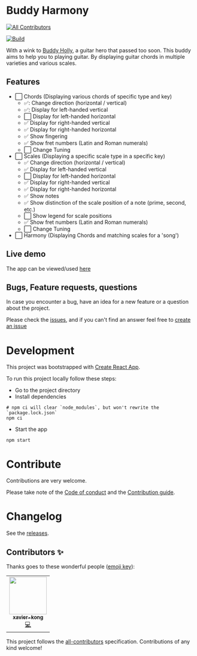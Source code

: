 # Buddy Harmony
<!-- ALL-CONTRIBUTORS-BADGE:START - Do not remove or modify this section -->
[![All Contributors](https://img.shields.io/badge/all_contributors-1-orange.svg?style=flat-square)](#contributors-)
<!-- ALL-CONTRIBUTORS-BADGE:END -->

[![Build](https://github.com/Marthijs-Berfelo/buddy-harmony/actions/workflows/main-build.yaml/badge.svg?branch=main)](https://github.com/Marthijs-Berfelo/buddy-harmony/actions/workflows/main-build.yaml)

With a wink to [Buddy Holly](https://en.wikipedia.org/wiki/Buddy_Holly), a guitar hero that passed too soon. This buddy
aims to help you to playing guitar. By displaying guitar chords in multiple varieties and various scales.

## Features

- :white_large_square: Chords (Displaying various chords of specific type and key)
    - :white_check_mark:: Change direction (horizontal / vertical)
    - :white_check_mark:: Display for left-handed vertical
    - :white_large_square: Display for left-handed horizontal
    - :white_check_mark: Display for right-handed vertical
    - :white_check_mark: Display for right-handed horizontal
    - :white_check_mark: Show fingering
    - :white_check_mark: Show fret numbers (Latin and Roman numerals)
    - :white_large_square: Change Tuning
- :white_large_square: Scales (Displaying a specific scale type in a specific key)
    - :white_check_mark: Change direction (horizontal / vertical)
    - :white_check_mark: Display for left-handed vertical
    - :white_large_square: Display for left-handed horizontal
    - :white_check_mark: Display for right-handed vertical
    - :white_check_mark: Display for right-handed horizontal
    - :white_check_mark: Show notes
    - :white_check_mark: Show distinction of the scale position of a note (prime, second, etc.)
    - :white_large_square: Show legend for scale positions
    - :white_check_mark: Show fret numbers (Latin and Roman numerals)
    - :white_large_square: Change Tuning
- :white_large_square: Harmony (Displaying Chords and matching scales for a 'song')

## Live demo

The app can be viewed/used [here](https://marthijs-berfelo.github.io/buddy-harmony)

## Bugs, Feature requests, questions

In case you encounter a bug, have an idea for a new feature or a question about the project.

Please check the [issues](https://github.com/Marthijs-Berfelo/buddy-harmony/issues), and if you can't find an answer feel free to [create an issue](https://github.com/Marthijs-Berfelo/buddy-harmony/issues/new/choose)

# Development

This project was bootstrapped with [Create React App](https://github.com/facebook/create-react-app).

To run this project locally follow these steps:

- Go to the project directory
- Install dependencies
```shell
# npm ci will clear `node_modules`, but won't rewrite the `package.lock.json`
npm ci 
```
- Start the app
```shell
npm start
```
# Contribute
Contributions are very welcome.

Please take note of the [Code of conduct](./CODE_OF_CONDUCT.md) and the [Contribution guide](./CONTRIBUTING.md).

# Changelog

See the [releases](https://github.com/Marthijs-Berfelo/buddy-harmony/releases).

## Contributors ✨

Thanks goes to these wonderful people ([emoji key](https://allcontributors.org/docs/en/emoji-key)):

<!-- ALL-CONTRIBUTORS-LIST:START - Do not remove or modify this section -->
<!-- prettier-ignore-start -->
<!-- markdownlint-disable -->
<table>
  <tr>
    <td align="center"><a href="https://github.com/xavier-kong"><img src="https://avatars.githubusercontent.com/u/86543341?v=4?s=100" width="100px;" alt=""/><br /><sub><b>xavier-kong</b></sub></a><br /><a href="https://github.com/Marthijs-Berfelo/buddy-harmony/commits?author=xavier-kong" title="Code">💻</a></td>
  </tr>
</table>

<!-- markdownlint-restore -->
<!-- prettier-ignore-end -->

<!-- ALL-CONTRIBUTORS-LIST:END -->

This project follows the [all-contributors](https://github.com/all-contributors/all-contributors) specification. Contributions of any kind welcome!